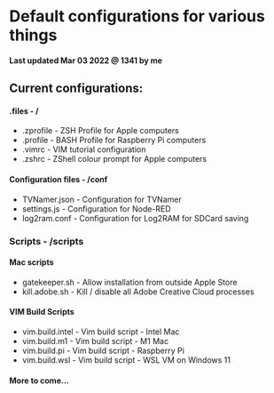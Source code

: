 # Default configurations for various things

#### Last updated Mar 03 2022 @ 1341 by me

## Current configurations:

#### .files                     - /
* .zprofile                     - ZSH Profile for Apple computers
* .profile                      - BASH Profile for Raspberry Pi computers
* .vimrc                        - VIM tutorial configuration
* .zshrc                        - ZShell colour prompt for Apple computers

#### Configuration files        -  /conf
* TVNamer.json                  - Configuration for TVNamer
* settings.js                   - Configuration for Node-RED 
* log2ram.conf                  - Configuration for Log2RAM for SDCard saving

### Scripts                     - /scripts
#### Mac scripts                
* gatekeeper.sh                 - Allow installation from outside Apple Store
* kill.adobe.sh                 - Kill / disable all Adobe Creative Cloud processes
#### VIM Build Scripts          
* vim.build.intel               - Vim build script - Intel Mac
* vim.build.m1                  - Vim build script - M1 Mac
* vim.build.pi                  - Vim build script - Raspberry Pi
* vim.build.wsl			- Vim build script - WSL VM on Windows 11
 
#### More to come...

